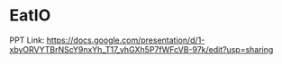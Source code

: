 # EatIO

PPT Link: https://docs.google.com/presentation/d/1-xbyORVYTBrNScY9nxYh_T17_yhGXh5P7fWFcVB-97k/edit?usp=sharing
